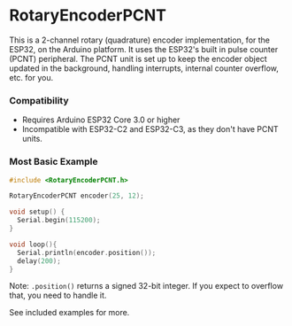 # RotaryEncoderPCNT

This is a 2-channel rotary (quadrature) encoder implementation, for the ESP32, on the Arduino platform. It uses the ESP32's built in pulse counter (PCNT) peripheral. The PCNT unit is set up to keep the encoder object updated in the background, handling interrupts, internal counter overflow, etc. for you.

### Compatibility
- Requires Arduino ESP32 Core 3.0 or higher
- Incompatible with ESP32-C2 and ESP32-C3, as they don't have PCNT units.

### Most Basic Example
```C++
#include <RotaryEncoderPCNT.h>

RotaryEncoderPCNT encoder(25, 12);

void setup() {
  Serial.begin(115200);
}

void loop(){
  Serial.println(encoder.position());
  delay(200);
}
```

Note: `.position()` returns a signed 32-bit integer. If you expect to overflow that, you need to handle it.

See included examples for more.
